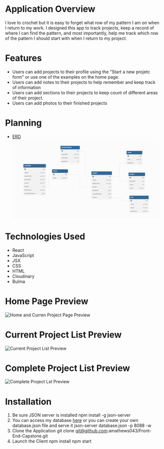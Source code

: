 # Application Overview 
I love to crochet but it is easy to forget what row of my pattern I am on when I return to my work. I designed this app to track projects, keep a record of where I can find the pattern, and most importantly, help me track which row of the pattern I should start with when I return to my project. 

# Features 
* Users can add projects to their profile using the "Start a new projetc form" or use one of the examples on the home page. 
* Users can add notes to their projects to help remember and keep track of information 
* Users can add sections to their projects to keep count of different areas of their project. 
* Users can add photos to their finished projects 

# Planning 
* [ERD](https://dbdiagram.io/d/64090011296d97641d867efb)
![ERD](images/ERD.png)

# Technologies Used 
* React 
* JavaScript 
* JSX 
* CSS 
* HTML 
* Cloudinary 
* Bulma 

# Home Page Preview 
![Home and Curren Project Page Preview](images/HomeAndProject.gif)

# Current Project List Preview
![Current Project List Preview](images/CurrentProjectList.gif)

# Complete Project List Preview
![Complete Project Lst Preview](images/CompleteProjectList.gif)

# Installation 
 1. Be sure JSON server is installed 
    npm install -g json-server
2. You can access my database [here](https://github.com/amathews043/Front-End-Capstone-API) or you can create your own database.json file and serve it 
    json-server database.json -p 8088 -w
3. Clone the Application 
    git clone git@github.com:amathews043/Front-End-Capstone.git
4. Launch the Client 
    npm install 
    npm start